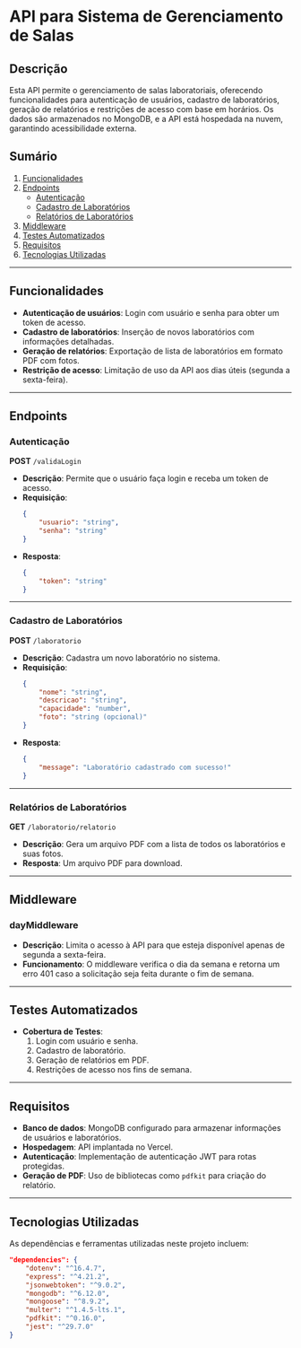 # API para Sistema de Gerenciamento de Salas

## Descrição
Esta API permite o gerenciamento de salas laboratoriais, oferecendo funcionalidades para autenticação de usuários, cadastro de laboratórios, geração de relatórios e restrições de acesso com base em horários. Os dados são armazenados no MongoDB, e a API está hospedada na nuvem, garantindo acessibilidade externa.

## Sumário
1. [Funcionalidades](#funcionalidades)
2. [Endpoints](#endpoints)
   - [Autenticação](#autenticação)
   - [Cadastro de Laboratórios](#cadastro-de-laboratórios)
   - [Relatórios de Laboratórios](#relatórios-de-laboratórios)
3. [Middleware](#middleware)
4. [Testes Automatizados](#testes-automatizados)
5. [Requisitos](#requisitos)
6. [Tecnologias Utilizadas](#tecnologias-utilizadas)

---

## Funcionalidades
- **Autenticação de usuários**: Login com usuário e senha para obter um token de acesso.
- **Cadastro de laboratórios**: Inserção de novos laboratórios com informações detalhadas.
- **Geração de relatórios**: Exportação de lista de laboratórios em formato PDF com fotos.
- **Restrição de acesso**: Limitação de uso da API aos dias úteis (segunda a sexta-feira).

---

## Endpoints

### Autenticação
**POST** `/validaLogin`

- **Descrição**: Permite que o usuário faça login e receba um token de acesso.
- **Requisição**:
  ```json
  {
      "usuario": "string",
      "senha": "string"
  }
  ```
- **Resposta**:
  ```json
  {
      "token": "string"
  }
  ```

---

### Cadastro de Laboratórios
**POST** `/laboratorio`

- **Descrição**: Cadastra um novo laboratório no sistema.
- **Requisição**:
  ```json
  {
      "nome": "string",
      "descricao": "string",
      "capacidade": "number",
      "foto": "string (opcional)"
  }
  ```
- **Resposta**:
  ```json
  {
      "message": "Laboratório cadastrado com sucesso!"
  }
  ```

---

### Relatórios de Laboratórios
**GET** `/laboratorio/relatorio`

- **Descrição**: Gera um arquivo PDF com a lista de todos os laboratórios e suas fotos.
- **Resposta**: Um arquivo PDF para download.

---

## Middleware

### dayMiddleware
- **Descrição**: Limita o acesso à API para que esteja disponível apenas de segunda a sexta-feira.
- **Funcionamento**: O middleware verifica o dia da semana e retorna um erro 401 caso a solicitação seja feita durante o fim de semana.

---

## Testes Automatizados
- **Cobertura de Testes**:
  1. Login com usuário e senha.
  2. Cadastro de laboratório.
  3. Geração de relatórios em PDF.
  4. Restrições de acesso nos fins de semana.

---

## Requisitos
- **Banco de dados**: MongoDB configurado para armazenar informações de usuários e laboratórios.
- **Hospedagem**: API implantada no Vercel.
- **Autenticação**: Implementação de autenticação JWT para rotas protegidas.
- **Geração de PDF**: Uso de bibliotecas como `pdfkit` para criação do relatório.

---

## Tecnologias Utilizadas
As dependências e ferramentas utilizadas neste projeto incluem:

```json
"dependencies": {
    "dotenv": "^16.4.7",
    "express": "^4.21.2",
    "jsonwebtoken": "^9.0.2",
    "mongodb": "^6.12.0",
    "mongoose": "^8.9.2",
    "multer": "^1.4.5-lts.1",
    "pdfkit": "^0.16.0",
    "jest": "^29.7.0"
}
```
